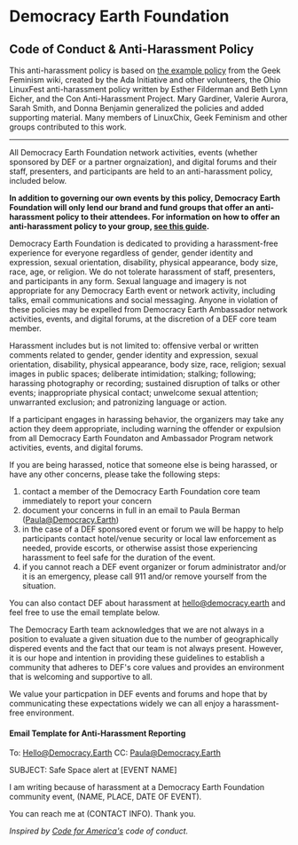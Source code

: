 # Democracy Earth Foundation 
## Code of Conduct & Anti-Harassment Policy

This anti-harassment policy is based on <a href="http://geekfeminism.wikia.com/wiki/Conference_anti-harassment/Policy">the example policy</a> from the Geek Feminism wiki, created by the Ada Initiative and other volunteers, the Ohio LinuxFest anti-harassment policy written by Esther Filderman and Beth Lynn Eicher, and the Con Anti-Harassment Project. Mary Gardiner, Valerie Aurora, Sarah Smith, and Donna Benjamin generalized the policies and added supporting material. Many members of LinuxChix, Geek Feminism and other groups contributed to this work.

* * * 

All Democracy Earth Foundation network activities, events (whether sponsored by DEF or a partner orgnaization), and digital forums and their staff, presenters, and participants are held to an anti-harassment policy, included below.

**In addition to governing our own events by this policy, Democracy Earth Foundation will only lend our brand and fund groups that offer an anti-harassment policy to their attendees. For information on how to offer an anti-harassment policy to your group, <a href="https://docs.google.com/document/d/1bZIkQL2zqLdxFxm4EvCXWthq8-ua5dxk6LrRQhKoAjE/edit#">see this guide</a>.**

Democracy Earth Foundation is dedicated to providing a harassment-free experience for everyone regardless of gender, gender identity and expression, sexual orientation, disability, physical appearance, body size, race, age, or religion. We do not tolerate harassment of staff, presenters, and participants in any form. Sexual language and imagery is not appropriate for any Democracy Earth event or network activity, including talks, email communications and social messaging. Anyone in violation of these policies may be expelled from Democracy Earth Ambassador network activities, events, and digital forums, at the discretion of a DEF core team member.

Harassment includes but is not limited to: offensive verbal or written comments related to gender, gender identity and expression, sexual orientation, disability, physical appearance, body size, race, religion; sexual images in public spaces; deliberate intimidation; stalking; following; harassing photography or recording; sustained disruption of talks or other events; inappropriate physical contact; unwelcome sexual attention; unwarranted exclusion; and patronizing language or action.

If a participant engages in harassing behavior, the organizers may take any action they deem appropriate, including warning the offender or expulsion from all Democracy Earth Foundaton and Ambassador Program network activities, events, and digital forums. 

If you are being harassed, notice that someone else is being harassed, or have any other concerns, please take the following steps: 

1. contact a member of the Democracy Earth Foundation core team immediately to report your concern
2. document your concerns in full in an email to Paula Berman (Paula@Democracy.Earth) 
3. in the case of a DEF sponsored event or forum we will be happy to help participants contact hotel/venue security or local law enforcement as needed, provide escorts, or otherwise assist those experiencing harassment to feel safe for the duration of the event.
4. if you cannot reach a DEF event organizer or forum administrator and/or it is an emergency, please call 911 and/or remove yourself from the situation. 

You can also contact DEF about harassment at hello@democracy.earth and feel free to use the email template below. 

The Democracy Earth team acknowledges that we are not always in a position to evaluate a given situation due to the number of geographically dispered events and the fact that our team is not always present. However, it is our hope and intention in providing these guidelines to establish a community that adheres to DEF's core values and provides an environment that is welcoming and supportive to all.

We value your particpation in DEF events and forums and hope that by communicating these expectations widely we can all enjoy a harassment-free environment.

#### Email Template for Anti-Harassment Reporting

To: Hello@Democracy.Earth
CC: Paula@Democracy.Earth

SUBJECT: Safe Space alert at [EVENT NAME]

I am writing because of harassment at a Democracy Earth Foundation community event, (NAME, PLACE, DATE OF EVENT). 

You can reach me at (CONTACT INFO). Thank you.

*Inspired by [Code for America's](https://github.com/codeforamerica/codeofconduct) code of conduct.*
